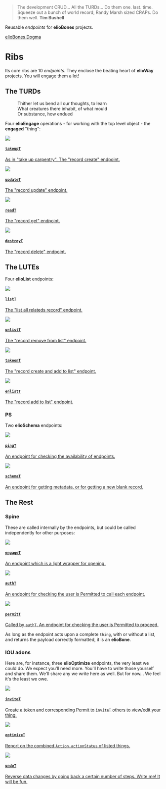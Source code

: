 > The development CRUD... All the TURDs... Do them one. last. time. Squeeze out a bunch of world record, Randy Marsh sized CRAPs. Do them well. **Tim Bushell**

Reusable _endpoints_ for **elioBones** projects.

[elioBones Dogma](/eliobones/dogma.html)

# Ribs

Its core ribs are 10 _endpoints_. They enclose the beating heart of **elioWay** projects. You will engage them a lot!

## The TURDs

<aside>
  <dl>
  <dd>Thither let us bend all our thoughts, to learn</dd>
  <dd>What creatures there inhabit, of what mould</dd>
  <dd>Or substance, how endued</dd>
</dl>
</aside>

Four **elioEngage** operations - for working with the top level object - the **engaged** "thing":

<article>
  <a href="/eliobones/bones/ribs/takeupT/star.png" target="_splash">
  <img src="/eliobones/bones/ribs/takeupT/favicoff.png">
  <div>
  <h4>
  <code>takeupT</code>
</h4>
  <p>As in "take up carpentry". The "record create" endpoint.  </p>
</div>
</a>
</article>

<article>
  <a href="/eliobones/bones/ribs/updateT/star.png" target="_splash">
  <img src="/eliobones/bones/ribs/updateT/favicoff.png">
  <div>
  <h4>
  <code>updateT</code>
</h4>
  <p>The "record update" endpoint.  </p>
</div>
</a>
</article>

<article>
  <a href="/eliobones/bones/ribs/readT/star.png" target="_splash">
  <img src="/eliobones/bones/ribs/readT/favicoff.png">
  <div>
  <h4>
  <code>readT</code>
</h4>
  <p>The "record get" endpoint.  </p>
</div>
</a>
</article>

<article>
  <a href="/eliobones/bones/ribs/destroyT/star.png" target="_splash">
  <img src="/eliobones/bones/ribs/destroyT/favicoff.png">
  <div>
  <h4>
  <code>destroyT</code>
</h4>
  <p>The "record delete" endpoint.  </p>
</div>
</a>
</article>

## The LUTEs

Four **elioList** endpoints:

<article>
  <a href="/eliobones/bones/ribs/listT/star.png" target="_splash">
  <img src="/eliobones/bones/ribs/listT/favicoff.png">
  <div>
  <h4>
  <code>listT</code>
</h4>
  <p>The "list all relateds record" endpoint.  </p>
</div>
</a>
</article>

<article>
  <a href="/eliobones/bones/ribs/unlistT/star.png" target="_splash">
  <img src="/eliobones/bones/ribs/unlistT/favicoff.png">
  <div>
  <h4>
  <code>unlistT</code>
</h4>
  <p>The "record remove from list" endpoint.  </p>
</div>
</a>
</article>

<article>
  <a href="/eliobones/bones/ribs/takeonT/star.png" target="_splash">
  <img src="/eliobones/bones/ribs/takeonT/favicoff.png">
  <div>
  <h4>
  <code>takeonT</code>
</h4>
  <p>The "record create and add to list" endpoint.  </p>
</div>
</a>
</article>

<article>
  <a href="/eliobones/bones/ribs/enlistT/star.png" target="_splash">
  <img src="/eliobones/bones/ribs/enlistT/favicoff.png">
  <div>
  <h4>
  <code>enlistT</code>
</h4>
  <p>The "record add to list" endpoint.  </p>
</div>
</a>
</article>

### PS

Two **elioSchema** endpoints:

<article>
  <a href="/eliobones/bones/ribs/pingT/star.png" target="_splash">
  <img src="/eliobones/bones/ribs/pingT/favicoff.png">
  <div>
  <h4>
  <code>pingT</code>
</h4>
  <p>An endpoint for checking the availability of endpoints.  </p>
</div>
</a>
</article>

<article>
  <a href="/eliobones/bones/ribs/schemaT/star.png" target="_splash">
  <img src="/eliobones/bones/ribs/schemaT/favicoff.png">
  <div>
  <h4>
  <code>schemaT</code>
</h4>
  <p>An endpoint for getting metadata, or for getting a new blank record.  </p>
</div>
</a>
</article>

## The Rest

### Spine

These are called internally by the endpoints, but could be called independently for other purposes:

<article>
  <a href="/eliobones/bones/spine/engageT/star.png" target="_splash">
  <img src="/eliobones/bones/spine/engageT/favicoff.png">
  <div>
  <h4>
  <code>engageT</code>
</h4>
  <p>An endpoint which is a light wrapper for opening.  </p>
</div>
</a>
</article>

<article>
  <a href="/eliobones/bones/spine/authT/star.png" target="_splash">
  <img src="/eliobones/bones/spine/authT/favicoff.png">
  <div>
  <h4>
  <code>authT</code>
</h4>
  <p>An endpoint for checking the user is Permitted to call each endpoint.  </p>
</div>
</a>
</article>

<article>
  <a href="/eliobones/bones/spine/permitT/star.png" target="_splash">
  <img src="/eliobones/bones/spine/permitT/favicoff.png">
  <div>
  <h4>
  <code>permitT</code>
</h4>
  <p>Called by <code>authT</code>. An endpoint for checking the user is Permitted to proceed.
  </p>
</div>
</a>
</article>

As long as the endpoint acts upon a complete `thing`, with or without a list, and returns the payload correctly formatted, it is an **elioBone**.

### IOU adons

Here are, for instance, three **elioOptimize** endpoints, the very least we could do. We expect you'll need more. You'll have to write those yourself and share them. We'll share any we write here as well. But for now... We feel it's the least we owe.

<article>
  <a href="/eliobones/bones/adons/inviteT/star.png" target="_splash">
  <img src="/eliobones/bones/adons/inviteT/favicoff.png">
  <div>
  <h4>
  <code>inviteT</code>
</h4>
  <p>Create a token and corresponding Permit to <code>inviteT</code> others to view/edit your thing.</p>
</div>
</a>
</article>

<article>
  <a href="/eliobones/bones/adons/optimizeT/star.png" target="_splash">
  <img src="/eliobones/bones/adons/optimizeT/favicoff.png">
  <div>
  <h4>
  <code>optimizeT</code>
</h4>
  <p>Report on the combined <code>Action.actionStatus</code> of listed things.  </p>
</div>
</a>
</article>

<article>
  <a href="/eliobones/bones/adons/undoT/star.png" target="_splash">
  <img src="/eliobones/bones/adons/undoT/favicoff.png">
  <div>
  <h4>
  <code>undoT</code>
</h4>
  <p>Reverse data changes by going back a certain number of steps. Write me! It will be fun.</p>
</div>
</a>
</article>
